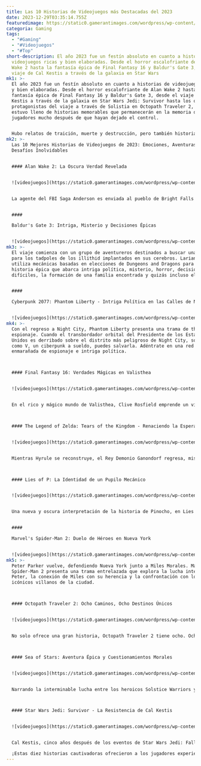 ```yaml
---
title: Las 10 Historias de Videojuegos más Destacadas del 2023
date: 2023-12-29T03:35:14.755Z
featuredimage: https://static0.gamerantimages.com/wordpress/wp-content/uploads/2023/12/best-stories-of-2023-game-rant-2.jpg?q=50&fit=contain&w=1140&h=&dpr=1.5
categoria: Gaming
tags:
  - "#Gaming"
  - "#Videojuegos"
  - "#Top"
short-description: El año 2023 fue un festín absoluto en cuanto a historias de
  videojuegos ricas y bien elaboradas. Desde el horror escalofriante de Alan
  Wake 2 hasta la fantasía épica de Final Fantasy 16 y Baldur's Gate 3, desde el
  viaje de Cal Kestis a través de la galaxia en Star Wars
mk1: >-
  El año 2023 fue un festín absoluto en cuanto a historias de videojuegos ricas
  y bien elaboradas. Desde el horror escalofriante de Alan Wake 2 hasta la
  fantasía épica de Final Fantasy 16 y Baldur's Gate 3, desde el viaje de Cal
  Kestis a través de la galaxia en Star Wars Jedi: Survivor hasta los ocho
  protagonistas del viaje a través de Solistia en Octopath Traveler 2, el año
  estuvo lleno de historias memorables que permanecerán en la memoria de los
  jugadores mucho después de que hayan dejado el control.


  Hubo relatos de traición, muerte y destrucción, pero también historias de amistad y amor que recordaron a los jugadores que nunca deben rendirse incluso en los momentos más oscuros. Presentadas en orden alfabético, aquí están las 10 mejores historias de videojuegos de 2023.
mk2: >-
  Las 10 Mejores Historias de Videojuegos de 2023: Emociones, Aventuras y
  Desafíos Inolvidables


  #### Alan Wake 2: La Oscura Verdad Revelada


  ![videojuegos](https://static0.gamerantimages.com/wordpress/wp-content/uploads/2023/12/alan-wake-2-scratch-sherrif-office-fight.jpg?q=50&fit=contain&w=750&h=415&dpr=1.5 "videojuegos")


  La agente del FBI Saga Anderson es enviada al pueblo de Bright Falls para investigar una serie de misteriosos asesinatos rituales. En este relato narrado desde dos perspectivas, los jugadores alternarán entre controlar a Alan y Saga, descubriendo los horrores ocultos en Bright Falls y el siniestro Dark Place.


  #### 

  Baldur's Gate 3: Intriga, Misterio y Decisiones Épicas


  ![videojuegos](https://static0.gamerantimages.com/wordpress/wp-content/uploads/2023/12/case-for-bg3-animated-adaptation.JPEG?q=50&fit=contain&w=750&h=415&dpr=1.5 "videojuegos")
mk3: >-
  El viaje comienza con un grupo de aventureros destinados a buscar una cura
  para los tadpoles de los illithid implantados en sus cerebros. Larian Studios
  utiliza mecánicas basadas en elecciones de Dungeons and Dragons para crear una
  historia épica que abarca intriga política, misterio, horror, decisiones
  difíciles, la formación de una familia encontrada y quizás incluso el amor.


  #### 

  Cyberpunk 2077: Phantom Liberty - Intriga Política en las Calles de Night City


  ![videojuegos](https://static0.gamerantimages.com/wordpress/wp-content/uploads/wm/2023/10/cyberpunk-2077-phantom-liberty-johnny-silverhand-sitting-on-concrete-block.jpg?q=50&fit=contain&w=750&h=415&dpr=1.5 "videojuegos")
mk4: >-
  Con el regreso a Night City, Phantom Liberty presenta una trama de thriller de
  espionaje. Cuando el transbordador orbital del Presidente de los Estados
  Unidos es derribado sobre el distrito más peligroso de Night City, solo tú,
  como V, un ciberpunk a sueldo, puedes salvarla. Adéntrate en una red
  enmarañada de espionaje e intriga política.



  #### Final Fantasy 16: Verdades Mágicas en Valisthea


  ![videojuegos](https://static0.gamerantimages.com/wordpress/wp-content/uploads/2023/12/final-fantasy-16-dlc-will-likely-be-the-end-of-the-road-but-that-s-okay.jpg?q=50&fit=contain&w=750&h=415&dpr=1.5 "videojuegos")


  En el rico y mágico mundo de Valisthea, Clive Rosfield emprende un viaje con viejos amigos para descubrir la verdad detrás del misterioso Ifrit. Final Fantasy 16 no solo es una epopeya de alta fantasía, sino también una exploración de lazos familiares, rebelión contra la autoridad y la búsqueda de la propia identidad.



  #### The Legend of Zelda: Tears of the Kingdom - Renaciendo la Esperanza en Hyrule


  ![videojuegos](https://static0.gamerantimages.com/wordpress/wp-content/uploads/2023/12/the-legend-of-zelda-tears-of-the-kingdom-link-fighting.jpg?q=50&fit=contain&w=750&h=415&dpr=1.5 "videojuegos")


  Mientras Hyrule se reconstruye, el Rey Demonio Ganondorf regresa, misteriosas islas aparecen en el cielo y abismos melancólicos llevan a cuevas subterráneas. Link se embarca en una travesía que destaca la importancia de mantener viva la esperanza, mantenerse fuerte y unirse frente a desastres abrumadores.



  #### Lies of P: La Identidad de un Pupilo Mecánico


  ![videojuegos](https://static0.gamerantimages.com/wordpress/wp-content/uploads/2023/12/lies-of-p-interview.jpg?q=50&fit=contain&w=750&h=415&dpr=1.5 "videojuegos")


  Una nueva y oscura interpretación de la historia de Pinocho, en Lies of P, un Pinocho robótico explora la ciudad de Krat para descubrir por qué fue creado y buscar la humanidad. Con múltiples finales basados en las elecciones del jugador, Lies of P explora la identidad y lo que hace verdaderamente humano.


  #### 

  Marvel's Spider-Man 2: Duelo de Héroes en Nueva York


  ![videojuegos](https://static0.gamerantimages.com/wordpress/wp-content/uploads/2023/12/marvels-spider-man-2-venom-yell-1-1.jpg?q=50&fit=contain&w=750&h=415&dpr=1.5 "videojuegos")
mk5: >-
  Peter Parker vuelve, defendiendo Nueva York junto a Miles Morales. Marvel's
  Spider-Man 2 presenta una trama entrelazada que explora la lucha interna de
  Peter, la conexión de Miles con su herencia y la confrontación con los
  icónicos villanos de la ciudad.



  #### Octopath Traveler 2: Ocho Caminos, Ocho Destinos Únicos


  ![videojuegos](https://static0.gamerantimages.com/wordpress/wp-content/uploads/2023/03/octopath-traveler-2-totohaha-sinking-ruins.jpg?q=50&fit=contain&w=750&h=415&dpr=1.5 "videojuegos")


  No solo ofrece una gran historia, Octopath Traveler 2 tiene ocho. Ocho individuos, cada uno con su propio motivo, viajan juntos a través del rico y complejo mundo de Solistia. Desde la guerrera en busca de venganza hasta el clérigo que busca la verdad, cada historia es única pero se entrelaza en el emocionante final del juego.



  #### Sea of Stars: Aventura Épica y Cuestionamientos Morales


  ![videojuegos](https://static0.gamerantimages.com/wordpress/wp-content/uploads/2023/11/sea-of-stars-wheels-board.jpg?q=50&fit=contain&w=750&h=415&dpr=1.5 "videojuegos")


  Narrando la interminable lucha entre los heroicos Solstice Warriors y los monstruosos Dwellers, Sea of Stars revela una pequeña faceta de la batalla entre rivales mágicos. Con preguntas clave sobre cuánto estás dispuesto a hacer para proteger tu hogar, amigos y familia, la narrativa de Sea of Stars combina la epopeya con una conmovedora historia sobre amigos compartiendo una aventura memorable.



  #### Star Wars Jedi: Survivor - La Resistencia de Cal Kestis


  ![videojuegos](https://static0.gamerantimages.com/wordpress/wp-content/uploads/2023/12/star-wars-jedi-cal.jpg?q=50&fit=contain&w=750&h=415&dpr=1.5 "videojuegos")


  Cal Kestis, cinco años después de los eventos de Star Wars Jedi: Fallen Order, regresa como un luchador de la resistencia en Star Wars Jedi: Survivor. La historia aborda el conflicto entre el lado claro y oscuro de la Fuerza, la lucha de los Jedi contra el Imperio Galáctico y presenta una narrativa épica de exploración espacial y batallas de sables de luz.

  ¡Estas diez historias cautivadoras ofrecieron a los jugadores experiencias inolvidables en el emocionante mundo de los videojuegos de 2023!
---
```

